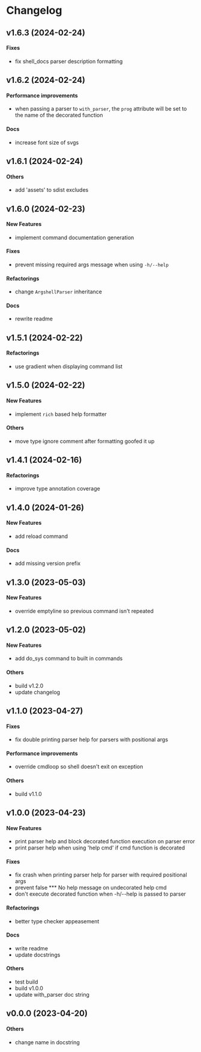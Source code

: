 # Changelog

## v1.6.3 (2024-02-24)

#### Fixes

* fix shell_docs parser description formatting


## v1.6.2 (2024-02-24)

#### Performance improvements

* when passing a parser to `with_parser`, the `prog` attribute will be set to the name of the decorated function
#### Docs

* increase font size of svgs


## v1.6.1 (2024-02-24)

#### Others

* add 'assets' to sdist excludes


## v1.6.0 (2024-02-23)

#### New Features

* implement command documentation generation
#### Fixes

* prevent missing required args message when using `-h/--help`
#### Refactorings

* change `ArgshellParser` inheritance
#### Docs

* rewrite readme


## v1.5.1 (2024-02-22)

#### Refactorings

* use gradient when displaying command list


## v1.5.0 (2024-02-22)

#### New Features

* implement `rich` based help formatter
#### Others

* move type ignore comment after formatting goofed it up


## v1.4.1 (2024-02-16)

#### Refactorings

* improve type annotation coverage


## v1.4.0 (2024-01-26)

#### New Features

* add reload command
#### Docs

* add missing version prefix


## v1.3.0 (2023-05-03)

#### New Features

* override emptyline so previous command isn't repeated


## v1.2.0 (2023-05-02)

#### New Features

* add do_sys command to built in commands
#### Others

* build v1.2.0
* update changelog


## v1.1.0 (2023-04-27)

#### Fixes

* fix double printing parser help for parsers with positional args
#### Performance improvements

* override cmdloop so shell doesn't exit on exception
#### Others

* build v1.1.0


## v1.0.0 (2023-04-23)

#### New Features

* print parser help and block decorated function execution on parser error
* print parser help when using 'help cmd' if cmd function is decorated
#### Fixes

* fix crash when printing parser help for parser with required positional args
* prevent false *** No help message on undecorated help cmd
* don't execute decorated function when -h/--help is passed to parser
#### Refactorings

* better type checker appeasement
#### Docs

* write readme
* update docstrings
#### Others

* test build
* build v1.0.0
* update with_parser doc string


## v0.0.0 (2023-04-20)

#### Others

* change name in docstring